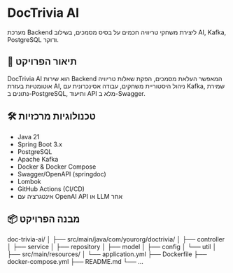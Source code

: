 
# DocTrivia AI

מערכת Backend ליצירת משחקי טריוויה חכמים על בסיס מסמכים, בשילוב AI, Kafka, PostgreSQL ודוקר.

## 🚀 תיאור הפרויקט

DocTrivia AI הוא שירות Backend המאפשר העלאת מסמכים, הפקת שאלות טריוויה אוטומטיות בעזרת AI, ניהול היסטוריית משחקים, עבודה אסינכרונית עם Kafka, שמירת נתונים ב-PostgreSQL, ותיעוד API מלא ב-Swagger.

## 🛠️ טכנולוגיות מרכזיות

- Java 21
- Spring Boot 3.x
- PostgreSQL
- Apache Kafka
- Docker & Docker Compose
- Swagger/OpenAPI (springdoc)
- Lombok
- GitHub Actions (CI/CD)
- אינטגרציה עם OpenAI API או LLM אחר

## 📦 מבנה הפרויקט

doc-trivia-ai/
│
├── src/main/java/com/yourorg/doctrivia/
│ ├── controller
│ ├── service
│ ├── repository
│ ├── model
│ ├── config
│ └── util
│
├── src/main/resources/
│ └── application.yml
├── Dockerfile
├── docker-compose.yml
├── README.md
└── ...


